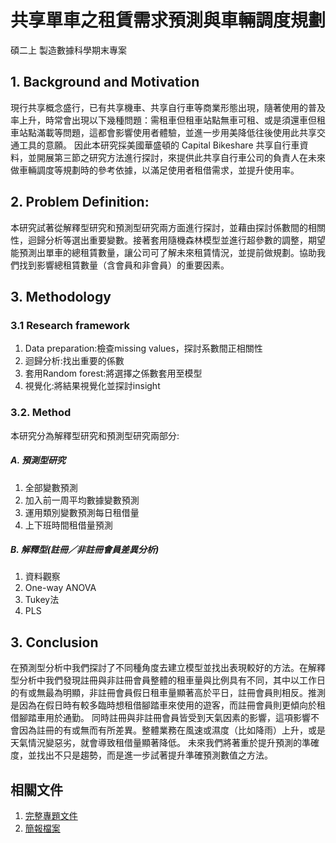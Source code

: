 # 共享單車之租賃需求預測與車輛調度規劃
碩二上 製造數據科學期末專案

## 1. Background and Motivation
現行共享概念盛行，已有共享機車、共享自行車等商業形態出現，隨著使用的普及率上升，時常會出現以下幾種問題：需租車但租車站點無車可租、或是須還車但租車站點滿載等問題，這都會影響使用者體驗，並進一步用美降低往後使用此共享交通工具的意願。
因此本研究採美國華盛頓的 Capital Bikeshare 共享自行車資料，並開展第三節之研究方法進行探討，來提供此共享自行車公司的負責人在未來做車輛調度等規劃時的參考依據，以滿足使用者租借需求，並提升使用率。

## 2. Problem Definition: 
本研究試著從解釋型研究和預測型研究兩方面進行探討，並藉由探討係數間的相關性，迴歸分析等選出重要變數。接著套用隨機森林模型並進行超參數的調整，期望能預測出單車的總租賃數量，讓公司可了解未來租賃情況，並提前做規劃。協助我們找到影響總租賃數量（含會員和非會員）的重要因素。

## 3. Methodology
### 3.1 Research framework 
1. Data preparation:檢查missing values，探討系數間正相關性
2. 迴歸分析:找出重要的係數
3. 套用Random forest:將選擇之係數套用至模型
4. 視覺化:將結果視覺化並探討insight
### 3.2. Method
本研究分為解釋型研究和預測型研究兩部分:
##### A.	預測型研究
1. 全部變數預測
2. 加入前一周平均數據變數預測
3. 運用類別變數預測每日租借量
4. 上下班時間租借量預測
##### B.	解釋型(註冊／非註冊會員差異分析)
1. 資料觀察
2. One-way ANOVA
3. Tukey法
4. PLS

## 3. Conclusion
在預測型分析中我們探討了不同種角度去建立模型並找出表現較好的方法。在解釋型分析中我們發現註冊與非註冊會員整體的租車量與比例具有不同，其中以工作日的有或無最為明顯，非註冊會員假日租車量顯著高於平日，註冊會員則相反。推測是因為在假日時有較多臨時想租借腳踏車來使用的遊客，而註冊會員則更傾向於租借腳踏車用於通勤。
同時註冊與非註冊會員皆受到天氣因素的影響，這項影響不會因為註冊的有或無而有所差異。整體業務在風速或濕度（比如降雨）上升，或是天氣情況變惡劣，就會導致租借量顯著降低。
未來我們將著重於提升預測的準確度，並找出不只是趨勢，而是進一步試著提升準確預測數值之方法。



## 相關文件
1. [完整專題文件](https://drive.google.com/file/d/1htDWegr5gsHuDRNrK84aoeCtqfOdZIDw/view?usp=sharing)
2. [簡報檔案](https://drive.google.com/file/d/1dkTECeRkruvmiuWgnfU031pCEm97A5nj/view?usp=sharing)
